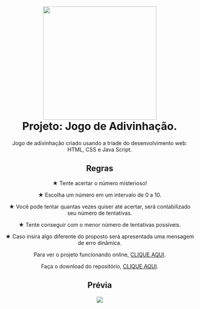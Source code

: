 <div align="center">
<h1>
<img height="300vh" src="https://github.com/leticiapalaro/-_html-css-javascript_-jogo-de-adivinhacao/blob/main/imagens/van-mist%C3%A9rios.png?raw=true">
<br>Projeto: Jogo de Adivinhação.</h1>

Jogo de adivinhação criado usando a tríade do desenvolvimento web: HTML, CSS e Java Script.

<h2>Regras</h2>

★ Tente acertar o número misterioso!

★ Escolha um número em um intervalo de 0 a 10.

★ Você pode tentar quantas vezes quiser até acertar, será contabilizado seu número de tentativas. 

★ Tente conseguir com o menor número de tentativas possíveis.

★ Caso insira algo diferente do proposto será apresentada uma mensagem de erro dinâmica.

Para ver o projeto funcionando online, [CLIQUE AQUI](https://cdpn.io/pen/debug/RwyWemm?authentication_hash=dGkXWNoojQYA).

Faça o download do repositório, [CLIQUE AQUI](https://github.com/leticiapalaro/-_html-css-javascript_-jogo-de-adivinhacao/archive/refs/heads/main.zip).


<h2>Prévia</h2>

<img src="https://github.com/leticiapalaro/-_html-css-javascript_-jogo-de-adivinhacao/blob/main/imagens/pr%C3%A9via.png?raw=true">

</div>